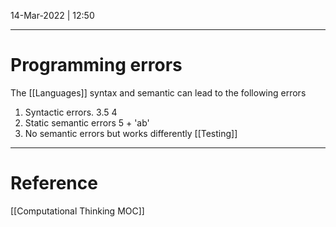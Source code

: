 14-Mar-2022 | 12:50


---
# Programming errors
The [[Languages]] syntax and semantic can lead to the following errors

1. Syntactic errors. 3.5 4
2. Static semantic errors 5 + 'ab'
3. No semantic errors but works differently [[Testing]]

---
# Reference
[[Computational Thinking MOC]]